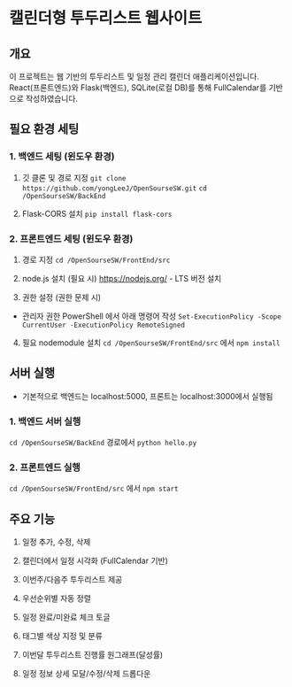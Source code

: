 # 캘린더형 투두리스트 웹사이트

## 개요
이 프로젝트는 웹 기반의 투두리스트 및 일정 관리 캘린더 애플리케이션입니다.
React(프론트엔드)와 Flask(백엔드), SQLite(로컬 DB)를 통해
FullCalendar를 기반으로 작성하였습니다.


## 필요 환경 세팅
### 1. 백엔드 세팅 (윈도우 환경)

1. 깃 클론 및 경로 지정
``` git clone https://github.com/yongLeeJ/OpenSourseSW.git ```
``` cd /OpenSourseSW/BackEnd ```

2. Flask-CORS 설치
``` pip install flask-cors ```

### 2. 프론트엔드 세팅 (윈도우 환경)

1. 경로 지정
``` cd /OpenSourseSW/FrontEnd/src ```

2. node.js 설치 (필요 시)
https://nodejs.org/ - LTS 버전 설치

3. 권한 설정 (권한 문제 시)
* 관리자 권한 PowerShell 에서 아래 명령어 작성
``` Set-ExecutionPolicy -Scope CurrentUser -ExecutionPolicy RemoteSigned ```

4. 필요 nodemodule 설치
``` cd /OpenSourseSW/FrontEnd/src ``` 에서
``` npm install ```


## 서버 실행

* 기본적으로 백엔드는 localhost:5000, 프론트는 localhost:3000에서 실행됨

### 1. 백엔드 서버 실행
``` cd /OpenSourseSW/BackEnd ``` 경로에서
``` python hello.py ``` 

### 2. 프론트엔드 실행
``` cd /OpenSourseSW/FrontEnd/src ``` 에서
``` npm start ```


## 주요 기능

1. 일정 추가, 수정, 삭제

2. 캘린더에서 일정 시각화 (FullCalendar 기반)

3. 이번주/다음주 투두리스트 제공

4. 우선순위별 자동 정렬

5. 일정 완료/미완료 체크 토글

6. 태그별 색상 지정 및 분류

7. 이번달 투두리스트 진행률 원그래프(달성률)

8. 일정 정보 상세 모달/수정/삭제 드롭다운


